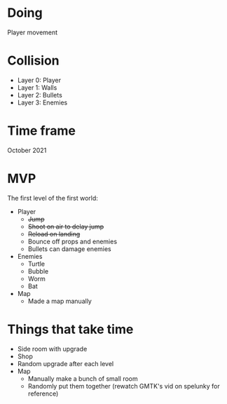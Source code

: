 # Doing
Player movement
# Collision
* Layer 0: Player
* Layer 1: Walls
* Layer 2: Bullets
* Layer 3: Enemies
# Time frame
October 2021
# MVP
The first level of the first world:
* Player
    * ~~Jump~~
    * ~~Shoot on air to delay jump~~
    * ~~Reload on landing~~
    * Bounce off props and enemies
    * Bullets can damage enemies
* Enemies
    * Turtle
    * Bubble
    * Worm
    * Bat
* Map
    * Made a map manually
# Things that take time
* Side room with upgrade
* Shop
* Random upgrade after each level
* Map
    * Manually make a bunch of small room
    * Randomly put them together (rewatch GMTK's vid on spelunky for reference)